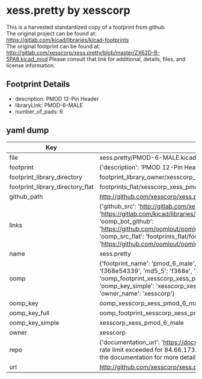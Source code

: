 # xess.pretty by xesscorp  
This is a harvested standardized copy of a footprint from github.  
The original project can be found at:  
https://gitlab.com/kicad/libraries/kicad-footprints  
The original footprint can be found at:
http://gitlab.com/xesscorp/xess.pretty/blob/master/ZX62D-B-5PA8.kicad_mod
Please consult that link for additional, details, files, and license information.  
## Footprint Details
* description: PMOD 12-Pin Header  
* libraryLink: PMOD-6-MALE  
* number_of_pads: 6  
## yaml dump  
| Key | Value |  
| --- | --- |  
| file | xess.pretty/PMOD-6-MALE.kicad_mod |  
| footprint | {'description': 'PMOD 12-Pin Header', 'libraryLink': 'PMOD-6-MALE', 'number_of_pads': 6} |  
| footprint_library_directory | footprint_library_owner/xesscorp_xess.pretty |  
| footprint_library_directory_flat | footprints_flat/xesscorp_xess_pmod_6_male/working |  
| github_path | http://github.com/xesscorp/xess.pretty/blob/master/PMOD-6-MALE.kicad_mod |  
| links | {'github_src': 'http://gitlab.com/xesscorp/xess.pretty/blob/master/ZX62D-B-5PA8.kicad_mod', 'github_src_repo': 'https://gitlab.com/kicad/libraries/kicad-footprints', 'oomp_bot': 'footprints/xesscorp_xess_pmod_6_male/working', 'oomp_bot_github': 'https://github.com/oomlout/oomlout_oomp_footprint_bot/tree/main/footprints/xesscorp_xess_pmod_6_male/working', 'oomp_src_flat': 'footprints_flat/footprints_flat/xesscorp_xess_pmod_6_male/working', 'oomp_src_flat_github': 'https://github.com/oomlout/oomlout_oomp_footprint_src/tree/main/footprints_flat/xesscorp_xess_pmod_6_male/working'} |  
| name | xess.pretty |  
| oomp | {'footprint_name': 'pmod_6_male', 'library_name': 'xess', 'md5': 'f368e54339a38135cd33d1d5f25825ce', 'md5_10': 'f368e54339', 'md5_5': 'f368e', 'md5_6': 'f368e5', 'oomp_key': 'oomp_xesscorp_xess_pmod_6_male', 'oomp_key_extra': 'oomp_footprint_xesscorp_xess_pmod_6_male', 'oomp_key_full': 'oomp_footprint_xesscorp_xess_pmod_6_male_f368e5', 'oomp_key_simple': 'xesscorp_xess_pmod_6_male', 'original_filename': 'xess.pretty/PMOD-6-MALE.kicad_mod', 'owner_name': 'xesscorp'} |  
| oomp_key | oomp_xesscorp_xess_pmod_6_male |  
| oomp_key_full | oomp_footprint_xesscorp_xess_pmod_6_male |  
| oomp_key_simple | xesscorp_xess_pmod_6_male |  
| owner | xesscorp |  
| repo | {'documentation_url': 'https://docs.github.com/rest/overview/resources-in-the-rest-api#rate-limiting', 'message': "API rate limit exceeded for 84.66.173.59. (But here's the good news: Authenticated requests get a higher rate limit. Check out the documentation for more details.)"} |  
| url | http://github.com/xesscorp/xess.pretty |  

